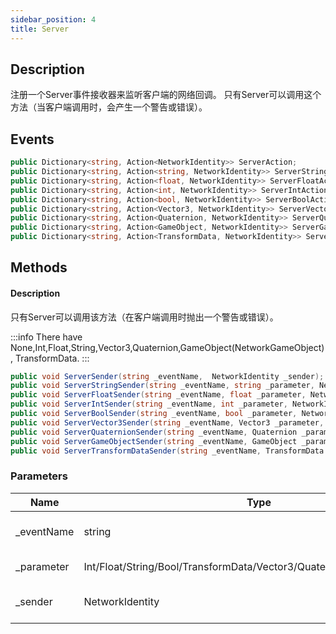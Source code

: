 ```yaml
---
sidebar_position: 4
title: Server
---
```


## Description

注册一个Server事件接收器来监听客户端的网络回调。
只有Server可以调用这个方法（当客户端调用时，会产生一个警告或错误）。

## Events
```cs
public Dictionary<string, Action<NetworkIdentity>> ServerAction;
public Dictionary<string, Action<string, NetworkIdentity>> ServerStringAction;
public Dictionary<string, Action<float, NetworkIdentity>> ServerFloatAction;
public Dictionary<string, Action<int, NetworkIdentity>> ServerIntAction;
public Dictionary<string, Action<bool, NetworkIdentity>> ServerBoolAction;
public Dictionary<string, Action<Vector3, NetworkIdentity>> ServerVector3Action;
public Dictionary<string, Action<Quaternion, NetworkIdentity>> ServerQuaternionAction;
public Dictionary<string, Action<GameObject, NetworkIdentity>> ServerGameObjectAction;
public Dictionary<string, Action<TransformData, NetworkIdentity>> ServerTransformDataAction;
```

## Methods

#### Description

只有Server可以调用该方法（在客户端调用时抛出一个警告或错误）。

:::info
There have None,Int,Float,String,Vector3,Quaternion,GameObject(NetworkGameObject),
TransformData.
:::

```cs title="Server Trigger"
public void ServerSender(string _eventName,  NetworkIdentity _sender);
public void ServerStringSender(string _eventName, string _parameter, NetworkIdentity _sender);
public void ServerFloatSender(string _eventName, float _parameter, NetworkIdentity _sender);
public void ServerIntSender(string _eventName, int _parameter, NetworkIdentity _sender);
public void ServerBoolSender(string _eventName, bool _parameter, NetworkIdentity _sender);
public void ServerVector3Sender(string _eventName, Vector3 _parameter, NetworkIdentity _sender);
public void ServerQuaternionSender(string _eventName, Quaternion _parameter, NetworkIdentity _sender);
public void ServerGameObjectSender(string _eventName, GameObject _parameter, NetworkIdentity _sender);
public void ServerTransformDataSender(string _eventName, TransformData _parameter, NetworkIdentity _sender);
```

### Parameters

| Name        | Type                                                                  | Description                 |
| ----------- | --------------------------------------------------------------------- | --------------------------- |
| \_eventName | string                                                                | Key of event dictnary       |
| \_parameter | Int/Float/String/Bool/TransformData/Vector3/Quaternion/NetkGameObject | Incomming data              |
| \_sender    | NetworkIdentity                                                       | Who sent this remote action |
